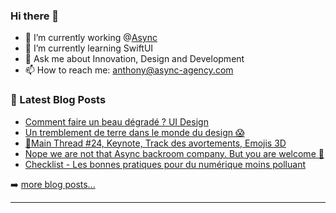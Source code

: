 ### Hi there 👋

<!--
**Akhu/Akhu** is a ✨ _special_ ✨ repository because its `README.md` (this file) appears on your GitHub profile.
-->
- 🔭 I’m currently working @[Async](https://async-agency.com) 
- 🌱 I’m currently learning SwiftUI
- 💬 Ask me about Innovation, Design and Development
- 📫 How to reach me: anthony@async-agency.com 

### 📕 Latest Blog Posts

<!-- BLOG-POST-LIST:START -->
- [Comment faire un beau dégradé ? UI Design](https://blog.async-agency.com/comment-faire-un-beau-degrade-ui-design/)
- [Un tremblement de terre dans le monde du design 😱](https://blog.async-agency.com/un-tremblement-de-terre-dans-le-monde-du-design/)
- [📱Main Thread #24, Keynote, Track des avortements, Emojis 3D](https://blog.async-agency.com/main-thread-24-keynote-track-des-avortements-emojis-3d/)
- [Nope we are not that Async backroom company. But you are welcome 👋](https://blog.async-agency.com/nope-we-are-not-that-async-backroom-company-but-you-are-welcome/)
- [Checklist - Les bonnes pratiques pour du numérique moins polluant](https://blog.async-agency.com/les-bonnes-pratiques-pour-du-numerique-moins-polluant/)
<!-- BLOG-POST-LIST:END -->

➡️ [more blog posts...](https://blog.async-agency.com)

---


[website]: https://async-studio.fr
[unsplash]: https://unsplash.com/akhu
[blog]: https://blog.async-agency.com
[twitter]: https://twitter.com/anthokhun
[linkedin]: https://www.linkedin.com/in/anthodacruz/
